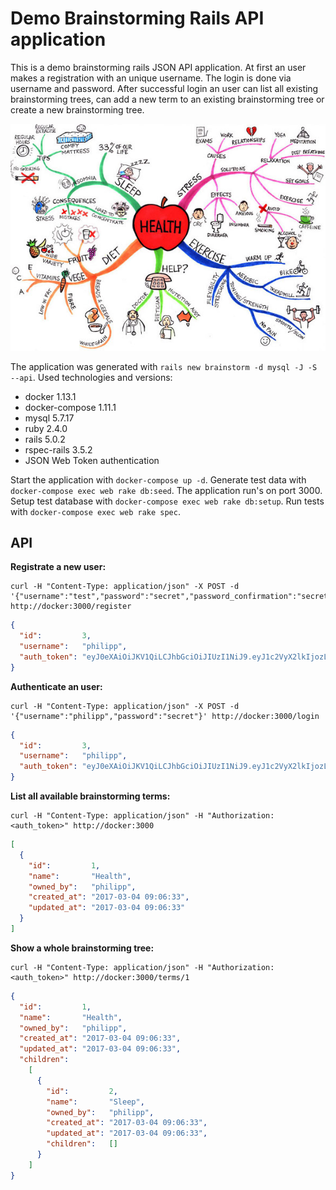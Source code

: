# Demo Brainstorming Rails API application

This is a demo brainstorming rails JSON API application. At first an user makes a registration with an unique username. The login is done via username and password. After successful login an user can list all existing brainstorming trees, can add a new term to an existing brainstorming tree or create a new brainstorming tree.

![Kiku](doc/images/health.jpg)

The application was generated with `rails new brainstorm -d mysql -J -S --api`. Used technologies and versions:

* docker         1.13.1
* docker-compose 1.11.1
* mysql          5.7.17
* ruby           2.4.0
* rails          5.0.2
* rspec-rails    3.5.2
* JSON Web Token authentication

Start the application with `docker-compose up -d`. Generate test data with `docker-compose exec web rake db:seed`. The application run's on port 3000. Setup test database with `docker-compose exec web rake db:setup`. Run tests with `docker-compose exec web rake spec`.

## API

**Registrate a new user:**

    curl -H "Content-Type: application/json" -X POST -d '{"username":"test","password":"secret","password_confirmation":"secret"}' http://docker:3000/register

```json
{
  "id":         3,
  "username":   "philipp",
  "auth_token": "eyJ0eXAiOiJKV1QiLCJhbGciOiJIUzI1NiJ9.eyJ1c2VyX2lkIjozLCJleHAiOjE0ODg2NTUwOTh9.tufeV0v5wM06vbiZTLQqZfPUu6jZHhu2HkyvO3JTLs4"
}
```

**Authenticate an user:**

    curl -H "Content-Type: application/json" -X POST -d '{"username":"philipp","password":"secret"}' http://docker:3000/login 

```json
{
  "id":         3,
  "username":   "philipp",
  "auth_token": "eyJ0eXAiOiJKV1QiLCJhbGciOiJIUzI1NiJ9.eyJ1c2VyX2lkIjozLCJleHAiOjE0ODg2NTUwOTh9.tufeV0v5wM06vbiZTLQqZfPUu6jZHhu2HkyvO3JTLs4"
}
```

**List all available brainstorming terms:**

    curl -H "Content-Type: application/json" -H "Authorization: <auth_token>" http://docker:3000

```json
[
  {
    "id":         1,
    "name":       "Health",
    "owned_by":   "philipp",
    "created_at": "2017-03-04 09:06:33",
    "updated_at": "2017-03-04 09:06:33"
  }
]
```

**Show a whole brainstorming tree:**

    curl -H "Content-Type: application/json" -H "Authorization: <auth_token>" http://docker:3000/terms/1

```json
{
  "id":         1,
  "name":       "Health",
  "owned_by":   "philipp",
  "created_at": "2017-03-04 09:06:33",
  "updated_at": "2017-03-04 09:06:33",
  "children":
    [
      {
        "id":         2,
        "name":       "Sleep",
        "owned_by":   "philipp",
        "created_at": "2017-03-04 09:06:33",
        "updated_at": "2017-03-04 09:06:33",
        "children":   []
      }
    ]
}
```
